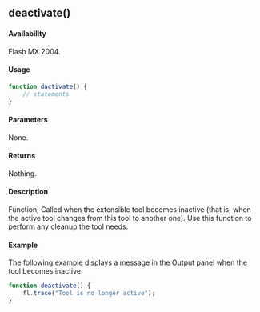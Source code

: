 ## deactivate()

#### Availability

Flash MX 2004.

#### Usage

```javascript
function dactivate() {
    // statements
}
```

#### Parameters

None.

#### Returns

Nothing.

#### Description

Function; Called when the extensible tool becomes inactive (that is, when the active tool changes from this tool to another one). Use this function to perform any cleanup the tool needs.

#### Example

The following example displays a message in the Output panel when the tool becomes inactive:

```javascript
function deactivate() {
    fl.trace("Tool is no longer active");
}
```
